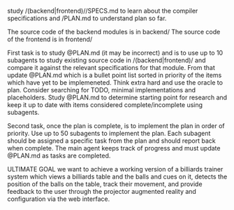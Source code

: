 study /(backend|frontend)/<module>/SPECS.md to learn about the compiler specifications and /PLAN.md to understand plan so far.

The source code of the backend modules is in backend/<module>
The source code of the frontend is in frontend/<module>

First task is to study @PLAN.md (it may be incorrect) and is to use up to 10 subagents to study existing source code in /(backend|frontend)/<module> and compare it against the relevant specifications for that module. From that update @PLAN.md which is a bullet point list sorted in priority of the items which have yet to be implemeneted. Think extra hard and use the oracle to plan. Consider searching for TODO, minimal implementations and placeholders. Study @PLAN.md to determine starting point for research and keep it up to date with items considered complete/incomplete using subagents.

Second task, once the plan is complete, is to implement the plan in order of priority. Use up to 50 subagents to implement the plan. Each subagent should be assigned a specific task from the plan and should report back when complete. The main agent keeps track of progress and must update @PLAN.md as tasks are completed.

ULTIMATE GOAL we want to achieve a working version of a billiards trainer system which views a billiards table and the balls and cues on it, detects the position of the balls on the table, track their movement, and provide feedback to the user through the projector augmented reality and configuration via the web interface.
